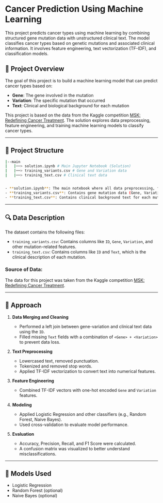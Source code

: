 # Cancer Prediction Using Machine Learning

This project predicts cancer types using machine learning by combining structured gene mutation data with unstructured clinical text. The model classifies cancer types based on genetic mutations and associated clinical information. It involves feature engineering, text vectorization (TF-IDF), and classification models.

## 🧠 Project Overview

The goal of this project is to build a machine learning model that can predict cancer types based on:

- **Gene**: The gene involved in the mutation
- **Variation**: The specific mutation that occurred
- **Text**: Clinical and biological background for each mutation

This project is based on the data from the Kaggle competition [MSK: Redefining Cancer Treatment](https://www.kaggle.com/competitions/msk-redefining-cancer-treatment/data). The solution explores data preprocessing, feature engineering, and training machine learning models to classify cancer types.

---

## 📁 Project Structure
```bash
|--main
|   |──> solution.ipynb # Main Jupyter Notebook (Solution)
|   |──> training_variants.csv # Gene and Variation data
|   |──> training_text.csv # Clinical text data


- **solution.ipynb**: The main notebook where all data preprocessing, feature engineering, model building, and evaluation are done.
- **training_variants.csv**: Contains gene mutation data (Gene, Variation, ID).
- **training_text.csv**: Contains clinical background text for each mutation ID.
```

---

## 🔍 Data Description

The dataset contains the following files:

- `training_variants.csv`: Contains columns like `ID`, `Gene`, `Variation`, and other mutation-related features.
- `training_text.csv`: Contains columns like `ID` and `Text`, which is the clinical description of each mutation.

### Source of Data:
The data for this project was taken from the Kaggle competition [MSK: Redefining Cancer Treatment](https://www.kaggle.com/competitions/msk-redefining-cancer-treatment/data).

---

## 🧪 Approach

1. **Data Merging and Cleaning**
   - Performed a left join between gene-variation and clinical text data using the `ID`.
   - Filled missing `Text` fields with a combination of `<Gene> + <Variation>` to prevent data loss.

2. **Text Preprocessing**
   - Lowercased text, removed punctuation.
   - Tokenized and removed stop words.
   - Applied TF-IDF vectorization to convert text into numerical features.

3. **Feature Engineering**
   - Combined TF-IDF vectors with one-hot encoded `Gene` and `Variation` features.

4. **Modeling**
   - Applied Logistic Regression and other classifiers (e.g., Random Forest, Naive Bayes).
   - Used cross-validation to evaluate model performance.

5. **Evaluation**
   - Accuracy, Precision, Recall, and F1 Score were calculated.
   - A confusion matrix was visualized to better understand misclassifications.

---

## 🤖 Models Used

- Logistic Regression
- Random Forest (optional)
- Naive Bayes (optional)
